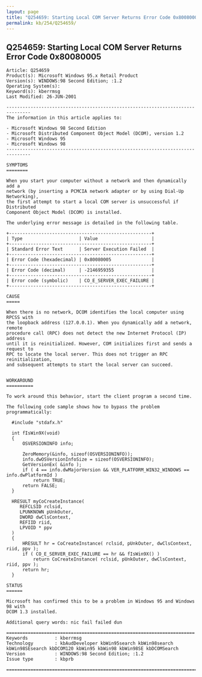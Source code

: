 ```yaml
---
layout: page
title: "Q254659: Starting Local COM Server Returns Error Code 0x80080005"
permalink: kb/254/Q254659/
---
```


## Q254659: Starting Local COM Server Returns Error Code 0x80080005

	Article: Q254659
	Product(s): Microsoft Windows 95.x Retail Product
	Version(s): WINDOWS:98 Second Edition; :1.2
	Operating System(s): 
	Keyword(s): kberrmsg
	Last Modified: 26-JUN-2001
	
	-------------------------------------------------------------------------------
	The information in this article applies to:
	
	- Microsoft Windows 98 Second Edition 
	- Microsoft Distributed Component Object Model (DCOM), version 1.2 
	- Microsoft Windows 95 
	- Microsoft Windows 98 
	-------------------------------------------------------------------------------
	
	SYMPTOMS
	========
	
	When you start your computer without a network and then dynamically add a
	network (by inserting a PCMCIA network adapter or by using Dial-Up Networking),
	the first attempt to start a local COM server is unsuccessful if Distributed
	Component Object Model (DCOM) is installed.
	
	The underlying error message is detailed in the following table.
	
	+-----------------------------------------------------+
	| Type                     | Value                    | 
	+-----------------------------------------------------+
	| Standard Error Text      | Server Execution Failed  | 
	+-----------------------------------------------------+
	| Error Code (hexadecimal) | 0x80080005               | 
	+-----------------------------------------------------+
	| Error Code (decimal)     | -2146959355              | 
	+-----------------------------------------------------+
	| Error code (symbolic)    | CO_E_SERVER_EXEC_FAILURE | 
	+-----------------------------------------------------+
	
	CAUSE
	=====
	
	When there is no network, DCOM identifies the local computer using RPCSS with
	the loopback address (127.0.0.1). When you dynamically add a network, remote
	procedure call (RPC) does not detect the new Internet Protocol (IP) address
	until it is reinitialized. However, COM initializes first and sends a request to
	RPC to locate the local server. This does not trigger an RPC reinitialization,
	and subsequent attempts to start the local server can succeed.
	
	
	WORKAROUND
	==========
	
	To work around this behavior, start the client program a second time.
	
	The following code sample shows how to bypass the problem programmatically:
	
	  #include "stdafx.h"
	
	  int fIsWin9X(void)
	  {
	      OSVERSIONINFO info;
	   
	      ZeroMemory(&info, sizeof(OSVERSIONINFO));
	      info.dwOSVersionInfoSize = sizeof(OSVERSIONINFO);
	      GetVersionEx( &info );
	      if ( 4 == info.dwMajorVersion && VER_PLATFORM_WIN32_WINDOWS == info.dwPlatformId )
	          return TRUE;
	      return FALSE;
	  }
	
	  HRESULT myCoCreateInstance(
	     REFCLSID rclsid,
	     LPUNKNOWN pUnkOuter,
	     DWORD dwClsContext,
	     REFIID riid,
	     LPVOID * ppv
	  )
	  {
	      HRESULT hr = CoCreateInstance( rclsid, pUnkOuter, dwClsContext, riid, ppv );
	      if ( CO_E_SERVER_EXEC_FAILURE == hr && fIsWin9X() )
	          return CoCreateInstance( rclsid, pUnkOuter, dwClsContext, riid, ppv );
	      return hr;
	  }
	
	STATUS
	======
	
	Microsoft has confirmed this to be a problem in Windows 95 and Windows 98 with
	DCOM 1.3 installed.
	
	Additional query words: nic fail failed dun
	
	======================================================================
	Keywords          : kberrmsg 
	Technology        : kbAudDeveloper kbWin95search kbWin98search kbWin98SEsearch kbDCOM120 kbWin95 kbWin98 kbWin98SE kbDCOMSearch
	Version           : WINDOWS:98 Second Edition; :1.2
	Issue type        : kbprb
	
	=============================================================================
	
